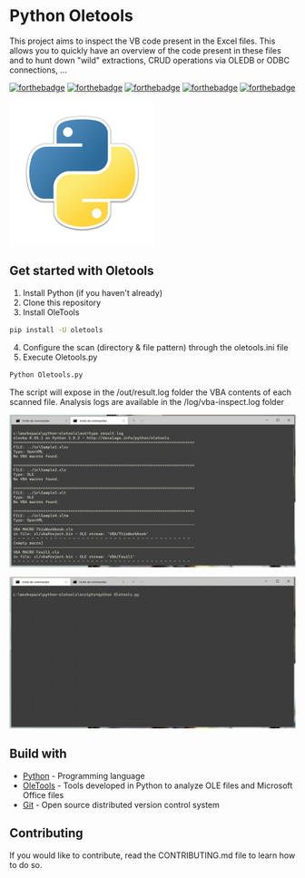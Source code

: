 # Python Oletools

This project aims to inspect the VB code present in the Excel files.
This allows you to quickly have an overview of the code present in these files and to hunt down "wild" extractions, CRUD operations via OLEDB or ODBC connections, ...

[![forthebadge](https://forthebadge.com/images/badges/you-didnt-ask-for-this.svg)](http://forthebadge.com) [![forthebadge](https://forthebadge.com/images/badges/made-with-python.svg)](http://forthebadge.com)  [![forthebadge](https://forthebadge.com/images/badges/contains-technical-debt.svg)](http://forthebadge.com)  [![forthebadge](https://forthebadge.com/images/badges/check-it-out.svg)](http://forthebadge.com)  [![forthebadge](https://forthebadge.com/images/badges/built-with-love.svg)](http://forthebadge.com)

![Python](./images/python-logo-256.png)

## Get started with Oletools

1. Install Python (if you haven't already)
2. Clone this repository
3. Install OleTools

```bat
pip install -U oletools
```

4. Configure the scan (directory & file pattern) through the oletools.ini file
5. Execute Oletools.py

```bat
Python Oletools.py
```

The script will expose in the /out/result.log folder the VBA contents of each scanned file.
Analysis logs are available in the /log/vba-inspect.log folder

![Result](./images/result.png)

![Oletools](./images/oletools.gif)

## Build with

* [Python](https://www.python.org/) - Programming language
* [OleTools](http://www.decalage.info/python/oletools) - Tools developed in Python to analyze OLE files and Microsoft Office files
* [Git](https://git-scm.com) - Open source distributed version control system

## Contributing

If you would like to contribute, read the CONTRIBUTING.md file to learn how to do so.
